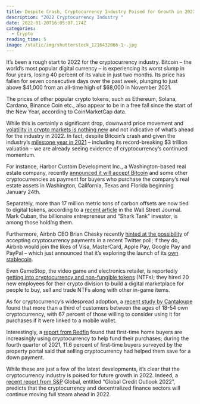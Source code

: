 ```yaml
---
title: Despite Crash, Cryptocurrency Industry Poised for Growth in 2022
description: "2022 Cryptocurrency Industry "
date: 2022-01-20T16:05:07.174Z
categories:
  - Crypto
reading_time: 5
image: /static/img/shutterstock_1216432066-1-.jpg
---
```

It’s been a rough start to 2022 for the cryptocurrency industry. Bitcoin – the world’s most popular digital currency – is experiencing its worst slump in four years, losing 40 percent of its value in just two months. Its price has fallen for seven consecutive days over the past week, plunging to just above $41,000 from an all-time high of $68,000 in November 2021.



The prices of other popular crypto tokens, such as Ethereum, Solana, Cardano, Binance Coin etc., also appear to be in a free fall since the start of the New Year, according to CoinMarketCap data.



While this is certainly a significant drop, downward price movement and [volatility in crypto markets is nothing new](https://www.minecheck.com/posts/no-need-to-panic-over-cryptocurrency%E2%80%99s-market-correction/) and not indicative of what’s ahead for the industry in 2022. In fact, despite Bitcoin’s crash and given the industry’s [milestone year in 2021](https://www.minecheck.com/posts/4-cryptocurrency-predictions-that-came-true-in-2021/) – including its record-breaking $3 trillion valuation – we are already seeing evidence of cryptocurrency’s continued momentum.



For instance, Harbor Custom Development Inc., a Washington-based real estate company, recently [announced it will accept Bitcoin](https://news.yahoo.com/developer-soon-accept-cryptocurrency-payment-170701453.html) and some other cryptocurrencies as payment for buyers who purchase the company’s real estate assets in Washington, California, Texas and Florida beginning January 24th. 



Separately, more than 17 million metric tons of carbon offsets are now tied to digital tokens, according to a [recent article](https://www.wsj.com/articles/cryptocurrency-traders-move-into-carbon-markets-11641826402) in the Wall Street Journal. Mark Cuban, the billionaire entrepreneur and “Shark Tank” investor, is among those holding them. 



Furthermore, Airbnb CEO Brian Chesky recently [hinted at the possibility](https://www.msn.com/en-in/lifestyle/topstories/airbnb-users-might-soon-be-able-to-pay-for-their-bookings-in-cryptocurrency/ar-AASBQiP?ocid=BingNewsSearch) of accepting cryptocurrency payments in a recent Twitter poll; if they do, Airbnb would join the likes of Visa, MasterCard, Apple Pay, Google Pay and PayPal – which just announced that it’s exploring the launch of its [own stablecoin](https://www.bloomberg.com/news/articles/2022-01-07/paypal-is-exploring-launch-of-own-stablecoin-in-crypto-push). 



Even GameStop, the video game and electronics retailer, is reportedly [getting into cryptocurrency and non-fungible tokens](https://www.wsj.com/articles/gamestop-entering-nft-and-cryptocurrency-markets-as-part-of-turnaround-plan-11641504417) (NTFs); they hired 20 new employees for their crypto division to build a digital marketplace for people to buy, sell and trade NTFs along with other in-game items. 



As for cryptocurrency’s widespread adoption, a [recent study by Cantaloupe](https://thepaypers.com/cryptocurrencies/more-than-a-third-of-consumers-between-18-54-own-cryptocurrency--1253793) found that more than a third of customers between the ages of 18-54 own cryptocurrency, with 67 percent of those willing to consider using it for purchases if it were linked to a mobile wallet. 



Interestingly, a [report from Redfin](https://www.mansionglobal.com/articles/more-first-time-buyers-are-relying-on-cryptocurrency-for-down-payments-01641588654) found that first-time home buyers are increasingly using cryptocurrency to help fund their purchases; during the fourth quarter of 2021, 11.6 percent of first-time buyers surveyed by the property portal said that selling cryptocurrency had helped them save for a down payment.  

While these are just a few of the latest developments, it’s clear that the cryptocurrency industry is poised for future growth in 2022. Indeed, a [recent report from S&P](https://news.bitcoin.com/sp-global-ratings-study-predicts-crypto-and-decentralized-finance-will-continue-to-grow-in-2022/) Global, entitled “Global Credit Outlook 2022”, predicts that the cryptocurrency and decentralized finance sectors will continue moving full steam ahead in 2022.